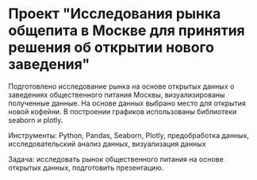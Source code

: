 # Проект "Исследования рынка общепита в Москве для принятия решения об открытии нового заведения"

Подготовлено исследование рынка на основе открытых данных о заведениях общественного питания Москвы, визуализированы полученные данные. На основе данных выбрано место для открытия новой кофейни. В построении графиков использованы библиотеки seaborn и plotly. 

Инструменты: Python, Pandas, Seaborn, Plotly,  предобработка данных, исследовательский анализ данных, визуализация данных

Задача: исследовать рынок общественного питания на основе открытых данных, подготовить презентацию.
